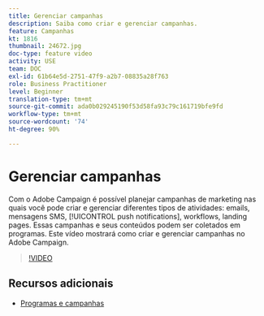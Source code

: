 ```yaml
---
title: Gerenciar campanhas
description: Saiba como criar e gerenciar campanhas.
feature: Campanhas
kt: 1816
thumbnail: 24672.jpg
doc-type: feature video
activity: USE
team: DOC
exl-id: 61b64e5d-2751-47f9-a2b7-08835a28f763
role: Business Practitioner
level: Beginner
translation-type: tm+mt
source-git-commit: ada0b029245190f53d58fa93c79c161719bfe9fd
workflow-type: tm+mt
source-wordcount: '74'
ht-degree: 90%

---
```


# Gerenciar campanhas

Com o Adobe Campaign é possível planejar campanhas de marketing nas quais você pode criar e gerenciar diferentes tipos de atividades: emails, mensagens SMS, [!UICONTROL push notifications], workflows, landing pages. Essas campanhas e seus conteúdos podem ser coletados em programas. Este vídeo mostrará como criar e gerenciar campanhas no Adobe Campaign.

>[!VIDEO](https://video.tv.adobe.com/v/24672?quality=12)

## Recursos adicionais

* [Programas e campanhas](https://experienceleague.adobe.com/docs/campaign-standard/using/getting-started/marketing-plans/programs-and-campaigns.html?lang=pt-BR)
